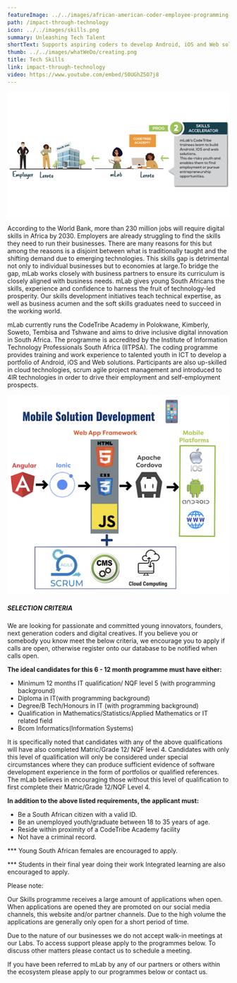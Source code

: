 ```yaml
---
featureImage: ../../images/african-american-coder-employee-programming-busine-2021-12-09-02-41-56-utc.jpg.jpg
path: /impact-through-technology
icon: ../../images/skills.png
summary: Unleashing Tech Talent
shortText: Supports aspiring coders to develop Android, iOS and Web solutions
thumb: ../../images/whatWeDo/creating.png
title: Tech Skills
link: impact-through-technology
video: https://www.youtube.com/embed/50UGhZ5O7j8
---
```

![skills accelerator process](../../images/unnamddded.png)

According to the World Bank, more than 230 million jobs will require digital skills in Africa by 2030. Employers are already struggling to find the skills they need to run their businesses. There are many reasons for this but among the reasons is a disjoint between what is traditionally taught and the shifting demand due to emerging technologies. This skills gap is detrimental not only to individual businesses but to economies at large.To bridge the gap, mLab works closely with business partners to ensure its curriculum is closely aligned with business needs. mLab gives young South Africans the skills, experience and confidence to harness the fruit of technology-led prosperity. Our skills development initiatives teach technical expertise, as well as business acumen and the soft skills graduates need to succeed in the working world.

mLab currently runs the CodeTribe Academy in Polokwane, Kimberly, Soweto, Tembisa and Tshwane and aims to drive inclusive digital innovation in South Africa. The programme is accredited by the Institute of Information Technology Professionals South Africa (IITPSA). The coding programme provides training and work experience to talented youth in ICT to develop a portfolio of Android, iOS and Web solutions. Participants are also up-skilled in cloud technologies, scrum agile project management and introduced to 4IR technologies in order to drive their employment and self-employment prospects.

![tech stack](../../images/techstack-temp.png)

##### **SELECTION CRITERIA**

We are looking for passionate and committed young innovators, founders, next generation coders and digital creatives. If you believe you or somebody you know meet the below criteria, we encourage you to apply if calls are open, otherwise register onto our database to be notified when calls open.

**The ideal candidates for this 6 - 12 month programme must have either:**

* Minimum 12 months IT qualification/ NQF level 5 (with programming background)
* Diploma in IT(with programming background)
* Degree/B Tech/Honours in IT (with programming background)
* Qualification in Mathematics/Statistics/Applied Mathematics or IT related field
* Bcom Informatics(Information Systems)

It is specifically noted that candidates with any of the above qualifications will have also completed Matric/Grade 12/ NQF level 4. Candidates with only this level of qualification will only be considered under special circumstances where they can produce sufficient evidence of software development experience in the form of portfolios or qualified references. The mLab believes in encouraging those without this level of qualification to first complete their Matric/Grade 12/NQF Level 4.

**In addition to the above listed requirements, the applicant must:**

* Be a South African citizen with a valid ID.
* Be an unemployed youth/graduate between 18 to 35 years of age.
* Reside within proximity of a CodeTribe Academy facility
* Not have a criminal record.

\*\** Young South African females are encouraged to apply.

\*\** Students in their final year doing their work Integrated learning are also encouraged to apply.

Please note:

Our Skills programme receives a large amount of applications when open. When applications are opened they are promoted on our social media channels, this website and/or partner channels. Due to the high volume the applications are generally only open for a short period of time.

Due to the nature of our businesses we do not accept walk-in meetings at our Labs. To access support please apply to the programmes below. To discuss other matters please contact us to schedule a meeting.

If you have been referred to mLab by any of our partners or others within the ecosystem please apply to our programmes below or contact us.